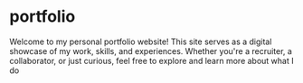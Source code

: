 # portfolio
Welcome to my personal portfolio website! This site serves as a digital showcase of my work, skills, and experiences. Whether you're a recruiter, a collaborator, or just curious, feel free to explore and learn more about what I do
